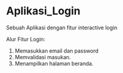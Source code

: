 # Aplikasi_Login
Sebuah Aplikasi dengan fitur interactive login

Alur Fitur Login:
1. Memasukkan email dan password
2. Memvalidasi masukan.
3. Menampilkan halaman beranda.

